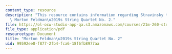 ```yaml
---
content_type: resource
description: "This resource contains information regarding Stravinsky to the present:\
  \ Morton Feldman\u2019s String Quartet No. 2."
file: https://ol-ocw-studio-app-qa.s3.amazonaws.com/courses/21m-260-stravinsky-to-the-present-spring-2016/99592ee8f8772fb4fca618f6fb8977aa_MIT21M_260S16_MortonFeldm.pdf
file_type: application/pdf
resourcetype: Document
title: "Morton Feldman\u2019s String Quartet No. 2"
uid: 99592ee8-f877-2fb4-fca6-18f6fb8977aa
---
```

